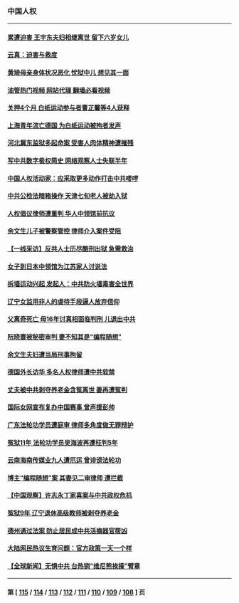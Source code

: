 ### 中国人权
---
#### [累遭迫害 王宇东夫妇相继离世 留下六岁女儿](../../pages/ncid278/n13977555.md?04210845) 
#### [云真：迫害与救度](../../pages/ncid278/n13977248.md?04210845) 
#### [黄琦母亲身体状况恶化 忧狱中儿 想见其一面](../../pages/ncid278/n13977542.md?04210845) 
#### [油管热门视频 网站代理 翻墙必看视频](http://138.2.39.72:81/youtube.html?epic-marker?04210845)
#### [关押4个月 白纸运动参与者曹芷馨等4人获释](../../pages/ncid278/n13977237.md?04210845) 
#### [上海青年流亡德国 为白纸运动被拘者发声](../../pages/ncid278/n13976816.md?04210845) 
#### [河北冀东监狱多起命案 受害人肉体精神遭摧残](../../pages/ncid278/n13976483.md?04210845) 
#### [写中共数字极权简史 网络观察人士失联半年](../../pages/ncid278/n13975966.md?04210845) 
#### [中国人权活动家：应采取更多动作打击中共喽啰](../../pages/ncid278/n13976151.md?04210845) 
#### [中共公检法暗箱操作 天津七旬老人被劫入狱](../../pages/ncid278/n13975097.md?04210845) 
#### [人权倡议律师遭重判 华人中领馆前抗议](../../pages/ncid278/n13975141.md?04210845) 
#### [余文生儿子被警察管控 律师介入案件受阻](../../pages/ncid278/n13974932.md?04210845) 
#### [【一线采访】反共人士历尽酷刑出狱 急需救治](../../pages/ncid278/n13973313.md?04210845) 
#### [女子到日本中领馆为江苏家人讨说法](../../pages/ncid278/n13974788.md?04210845) 
#### [拆墙运动兴起 发起人：中共防火墙毒害全世界](../../pages/ncid278/n13974407.md?04210845) 
#### [辽宁女监用非人的虐待手段逼人放弃信仰](../../pages/ncid278/n13972297.md?04210845) 
#### [父离奇死亡 母16年讨真相面临判刑 儿退出中共](../../pages/ncid278/n13972803.md?04210845) 
#### [阮晓寰被秘密审判 妻不知其是“编程随想”](../../pages/ncid278/n13973450.md?04210845) 
#### [余文生夫妇遭当局刑事拘留](../../pages/ncid278/n13973440.md?04210845) 
#### [德国外长访华 多名人权律师遭中共软禁](../../pages/ncid278/n13972866.md?04210845) 
#### [丈夫被中共剥夺养老金含冤离世 妻再遭冤判](../../pages/ncid278/n13970514.md?04210845) 
#### [国际女网宣布复办中国赛事 曾声援彭帅](../../pages/ncid278/n13972795.md?04210845) 
#### [广东法轮功学员遭庭审 律师多角度做无罪辩护](../../pages/ncid278/n13971356.md?04210845) 
#### [冤狱11年 法轮功学员吴海波再遭枉判5年](../../pages/ncid278/n13966760.md?04210845) 
#### [云南海南传媒业九人遭厄运 曾诽谤法轮功](../../pages/ncid278/n13965138.md?04210845) 
#### [博主“编程随想”案 其妻见二审律师 遭拦截](../../pages/ncid278/n13971163.md?04210845) 
#### [【中国观察】许志永丁家喜案与中共政权危机](../../pages/ncid278/n13971140.md?04210845) 
#### [冤狱9年 辽宁退休高级教师被剥夺养老金](../../pages/ncid278/n13969844.md?04210845) 
#### [德州通过法案 防止居民成中共活摘器官帮凶](../../pages/ncid278/n13970463.md?04210845) 
#### [大陆网民热议生育问题：官方政策一天一个样](../../pages/ncid278/n13970263.md?04210845) 
#### [【全球新闻】无惧中共 台热销“维尼熊挨揍”臂章](../../pages/ncid278/n13969934.md?04210845) 

---
#### 第 [ [115](./115.md?04210845) / [114](./114.md?04210845) / [113](./113.md?04210845) / [112](./112.md?04210845) / [111](./111.md?04210845) / [110](./110.md?04210845) / [109](./109.md?04210845) / [108](./108.md?04210845) ] 页

